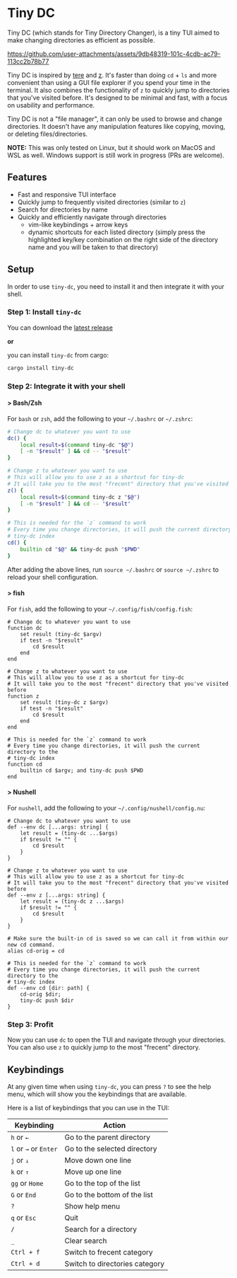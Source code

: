# Tiny DC

Tiny DC (which stands for Tiny Directory Changer), is a tiny TUI aimed to make
changing directories as efficient as possible.

https://github.com/user-attachments/assets/9db48319-101c-4cdb-ac79-113cc2b78b77

Tiny DC is inspired by [tere](https://github.com/mgunyho/tere) and
[z](https://github.com/rupa/z). It's faster than doing `cd` + `ls` and more
convenient than using a GUI file explorer if you spend your time in the
terminal. It also combines the functionality of `z` to quickly jump to
directories that you've visited before. It's designed to be minimal and fast,
with a focus on usability and performance.

Tiny DC is not a "file manager", it can only be used to browse and change
directories. It doesn't have any manipulation features like copying, moving, or
deleting files/directories.

__NOTE:__ This was only tested on Linux, but it should work on MacOS and WSL as
well. Windows support is still work in progress (PRs are welcome).

## Features

- Fast and responsive TUI interface
- Quickly jump to frequently visited directories (similar to `z`)
- Search for directories by name
- Quickly and efficiently navigate through directories
    - vim-like keybindings + arrow keys
    - dynamic shortcuts for each listed directory (simply press the highlighted
      key/key combination on the right side of the directory name and you will
      be taken to that directory)

## Setup

In order to use `tiny-dc`, you need to install it and then integrate it with
your shell.

### Step 1: Install `tiny-dc`

You can download the [latest
release](https://github.com/n1ghtmare/tiny-dc/releases)

__or__

you can install `tiny-dc` from cargo:

```bash
cargo install tiny-dc
```

### Step 2: Integrate it with your shell

#### > Bash/Zsh

For `bash` or `zsh`, add the following to your `~/.bashrc` or `~/.zshrc`:

```bash
# Change dc to whatever you want to use
dc() {
    local result=$(command tiny-dc "$@")
    [ -n "$result" ] && cd -- "$result"
}

# Change z to whatever you want to use
# This will allow you to use z as a shortcut for tiny-dc
# It will take you to the most "frecent" directory that you've visited before
z() {
    local result=$(command tiny-dc z "$@")
    [ -n "$result" ] && cd -- "$result"
}

# This is needed for the `z` command to work
# Every time you change directories, it will push the current directory to the
# tiny-dc index
cd() {
    builtin cd "$@" && tiny-dc push "$PWD"
}
```

After adding the above lines, run `source ~/.bashrc` or `source ~/.zshrc` to
reload your shell configuration.

#### > fish

For `fish`, add the following to your `~/.config/fish/config.fish`:

```fish
# Change dc to whatever you want to use
function dc
    set result (tiny-dc $argv)
    if test -n "$result"
        cd $result
    end
end

# Change z to whatever you want to use
# This will allow you to use z as a shortcut for tiny-dc
# It will take you to the most "frecent" directory that you've visited before
function z
    set result (tiny-dc z $argv)
    if test -n "$result"
        cd $result
    end
end

# This is needed for the `z` command to work
# Every time you change directories, it will push the current directory to the
# tiny-dc index
function cd
    builtin cd $argv; and tiny-dc push $PWD
end
```

#### > Nushell

For `nushell`, add the following to your `~/.config/nushell/config.nu`:

```nushell
# Change dc to whatever you want to use
def --env dc [...args: string] {
    let result = (tiny-dc ...$args)
    if $result != "" {
        cd $result
    }
}

# Change z to whatever you want to use
# This will allow you to use z as a shortcut for tiny-dc
# It will take you to the most "frecent" directory that you've visited before
def --env z [...args: string] {
    let result = (tiny-dc z ...$args)
    if $result != "" {
        cd $result
    }
}

# Make sure the built-in cd is saved so we can call it from within our new cd command.
alias cd-orig = cd

# This is needed for the `z` command to work
# Every time you change directories, it will push the current directory to the
# tiny-dc index
def --env cd [dir: path] {
    cd-orig $dir;
    tiny-dc push $dir
}
```

### Step 3: Profit

Now you can use `dc` to open the TUI and navigate through your directories. You can
also use `z` to quickly jump to the most "frecent" directory.

## Keybindings

At any given time when using `tiny-dc`, you can press `?` to see the help menu,
which will show you the keybindings that are available.

Here is a list of keybindings that you can use in the TUI:

| Keybinding | Action |
|------------|--------|
| `h` or `←`            | Go to the parent directory |
| `l` or `→` or `Enter` | Go to the selected directory |
| `j` or `↓`            | Move down one line |
| `k` or `↑`            | Move up one line |
| `gg` or `Home`        | Go to the top of the list |
| `G` or `End`          | Go to the bottom of the list |
| `?`                   | Show help menu |
| `q` or `Esc`          | Quit |
| `/`                   | Search for a directory |
| `_`                   | Clear search |
| `Ctrl + f`            | Switch to frecent category |
| `Ctrl + d`            | Switch to directories category |

